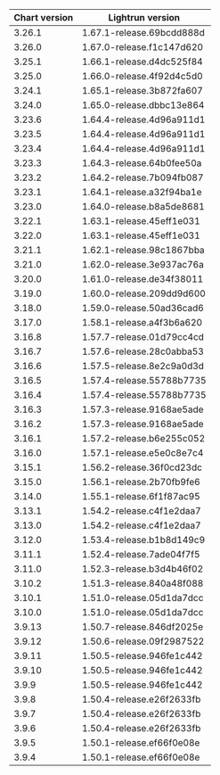 
| Chart version | Lightrun version          |
|---------------|---------------------------|
| 3.26.1        | 1.67.1-release.69bcdd888d |
| 3.26.0        | 1.67.0-release.f1c147d620 |
| 3.25.1        | 1.66.1-release.d4dc525f84 |
| 3.25.0        | 1.66.0-release.4f92d4c5d0 |
| 3.24.1        | 1.65.1-release.3b872fa607 |
| 3.24.0        | 1.65.0-release.dbbc13e864 |
| 3.23.6        | 1.64.4-release.4d96a911d1 |
| 3.23.5        | 1.64.4-release.4d96a911d1 |
| 3.23.4        | 1.64.4-release.4d96a911d1 |
| 3.23.3        | 1.64.3-release.64b0fee50a |
| 3.23.2        | 1.64.2-release.7b094fb087 |
| 3.23.1        | 1.64.1-release.a32f94ba1e |
| 3.23.0        | 1.64.0-release.b8a5de8681 |
| 3.22.1        | 1.63.1-release.45eff1e031 |
| 3.22.0        | 1.63.1-release.45eff1e031 |
| 3.21.1        | 1.62.1-release.98c1867bba |
| 3.21.0        | 1.62.0-release.3e937ac76a |
| 3.20.0        | 1.61.0-release.de34f38011 |
| 3.19.0        | 1.60.0-release.209dd9d600 |
| 3.18.0        | 1.59.0-release.50ad36cad6 |
| 3.17.0        | 1.58.1-release.a4f3b6a620 |
| 3.16.8        | 1.57.7-release.01d79cc4cd |
| 3.16.7        | 1.57.6-release.28c0abba53 |
| 3.16.6        | 1.57.5-release.8e2c9a0d3d |
| 3.16.5        | 1.57.4-release.55788b7735 |
| 3.16.4        | 1.57.4-release.55788b7735 |
| 3.16.3        | 1.57.3-release.9168ae5ade |
| 3.16.2        | 1.57.3-release.9168ae5ade |
| 3.16.1        | 1.57.2-release.b6e255c052 |
| 3.16.0        | 1.57.1-release.e5e0c8e7c4 |
| 3.15.1        | 1.56.2-release.36f0cd23dc |
| 3.15.0        | 1.56.1-release.2b70fb9fe6 |
| 3.14.0        | 1.55.1-release.6f1f87ac95 |
| 3.13.1        | 1.54.2-release.c4f1e2daa7 |
| 3.13.0        | 1.54.2-release.c4f1e2daa7 |
| 3.12.0        | 1.53.4-release.b1b8d149c9 |
| 3.11.1        | 1.52.4-release.7ade04f7f5 |
| 3.11.0        | 1.52.3-release.b3d4b46f02 |
| 3.10.2        | 1.51.3-release.840a48f088 |
| 3.10.1        | 1.51.0-release.05d1da7dcc |
| 3.10.0        | 1.51.0-release.05d1da7dcc |
| 3.9.13        | 1.50.7-release.846df2025e |
| 3.9.12        | 1.50.6-release.09f2987522 |
| 3.9.11        | 1.50.5-release.946fe1c442 |
| 3.9.10        | 1.50.5-release.946fe1c442 |
| 3.9.9         | 1.50.5-release.946fe1c442 |
| 3.9.8         | 1.50.4-release.e26f2633fb |
| 3.9.7         | 1.50.4-release.e26f2633fb |
| 3.9.6         | 1.50.4-release.e26f2633fb |
| 3.9.5         | 1.50.1-release.ef66f0e08e |
| 3.9.4         | 1.50.1-release.ef66f0e08e |